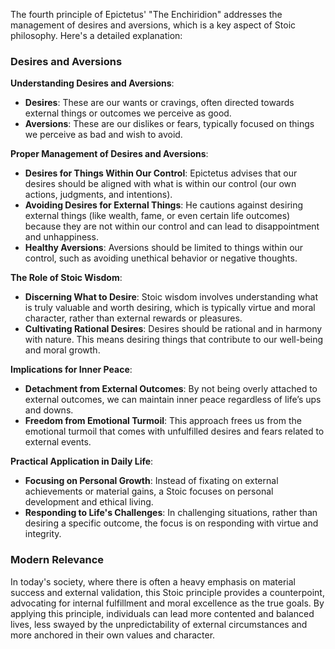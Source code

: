 The fourth principle of Epictetus' "The Enchiridion" addresses the management of desires and aversions, which is a key aspect of Stoic philosophy. Here's a detailed explanation:

### Desires and Aversions

**Understanding Desires and Aversions**:

-   **Desires**: These are our wants or cravings, often directed towards external things or outcomes we perceive as good.
-   **Aversions**: These are our dislikes or fears, typically focused on things we perceive as bad and wish to avoid.

**Proper Management of Desires and Aversions**:

-   **Desires for Things Within Our Control**: Epictetus advises that our desires should be aligned with what is within our control (our own actions, judgments, and intentions).
-   **Avoiding Desires for External Things**: He cautions against desiring external things (like wealth, fame, or even certain life outcomes) because they are not within our control and can lead to disappointment and unhappiness.
-   **Healthy Aversions**: Aversions should be limited to things within our control, such as avoiding unethical behavior or negative thoughts.

**The Role of Stoic Wisdom**:

-   **Discerning What to Desire**: Stoic wisdom involves understanding what is truly valuable and worth desiring, which is typically virtue and moral character, rather than external rewards or pleasures.
-   **Cultivating Rational Desires**: Desires should be rational and in harmony with nature. This means desiring things that contribute to our well-being and moral growth.

**Implications for Inner Peace**:

-   **Detachment from External Outcomes**: By not being overly attached to external outcomes, we can maintain inner peace regardless of life’s ups and downs.
-   **Freedom from Emotional Turmoil**: This approach frees us from the emotional turmoil that comes with unfulfilled desires and fears related to external events.

**Practical Application in Daily Life**:

-   **Focusing on Personal Growth**: Instead of fixating on external achievements or material gains, a Stoic focuses on personal development and ethical living.
-   **Responding to Life's Challenges**: In challenging situations, rather than desiring a specific outcome, the focus is on responding with virtue and integrity.

### Modern Relevance

In today's society, where there is often a heavy emphasis on material success and external validation, this Stoic principle provides a counterpoint, advocating for internal fulfillment and moral excellence as the true goals. By applying this principle, individuals can lead more contented and balanced lives, less swayed by the unpredictability of external circumstances and more anchored in their own values and character.
